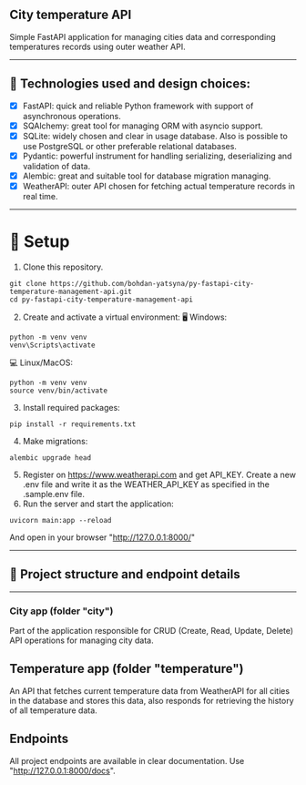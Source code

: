 ## City temperature API
Simple FastAPI application for managing cities data and corresponding temperatures records using outer weather API.
___

## 🔧 Technologies used and design choices:
* [X] FastAPI: quick and reliable Python framework with support of asynchronous operations.
* [X] SQAlchemy: great tool for managing ORM with asyncio support.
* [X] SQLite: widely chosen and clear in usage database. Also is possible to use PostgreSQL or other preferable relational databases. 
* [X] Pydantic: powerful instrument for handling serializing, deserializing and validation of data. 
* [X] Alembic: great and suitable tool for database migration managing.  
* [X] WeatherAPI: outer API chosen for fetching actual temperature records in real time.
___

# 💾 Setup
1. Clone this repository.
```shell
git clone https://github.com/bohdan-yatsyna/py-fastapi-city-temperature-management-api.git
cd py-fastapi-city-temperature-management-api
```
2. Create and activate a virtual environment:
🖥 Windows:
```shell
python -m venv venv
venv\Scripts\activate
```
💻 Linux/MacOS:
```shell
python -m venv venv
source venv/bin/activate
```
3. Install required packages:
```shell
pip install -r requirements.txt
```
4. Make migrations:
```shell
alembic upgrade head
```
5. Register on https://www.weatherapi.com and get API_KEY.
Create a new .env file and write it as the WEATHER_API_KEY as specified in the .sample.env file.
6. Run the server and start the application:
```
uvicorn main:app --reload
```
And open in your browser "http://127.0.0.1:8000/" 
___
## 🧾 Project structure and endpoint details

---
### City app (folder "city")
Part of the application responsible for CRUD (Create, Read, Update, Delete) API operations for managing city data.
## Temperature app (folder "temperature")
An API that fetches current temperature data from WeatherAPI for all cities in the database and stores this data, also responds for retrieving the history of all temperature data.
## Endpoints
All project endpoints are available in clear documentation. Use "http://127.0.0.1:8000/docs".
